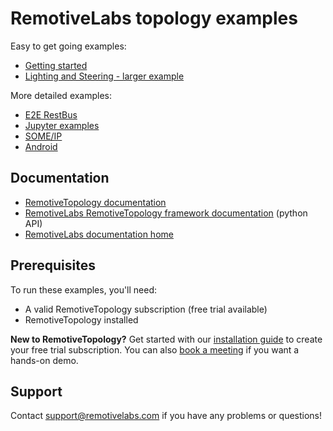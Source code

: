 # RemotiveLabs topology examples

Easy to get going examples:

- [Getting started](./getting_started/README.md)
- [Lighting and Steering - larger example](./lighting_and_steering/README.md)

More detailed examples:

- [E2E RestBus](./e2e_restbus/README.md)
- [Jupyter examples](./jupyter_demo/README.md)
- [SOME/IP](./some_ip/README.md)
- [Android](./android/README.md)

## Documentation

- [RemotiveTopology documentation](https://docs.remotivelabs.com/docs/remotive-topology)
- [RemotiveLabs RemotiveTopology framework documentation](https://docs.remotivelabs.com/apis/python/remotivelabs/topology) (python API)
- [RemotiveLabs documentation home](https://docs.remotivelabs.com/)

## Prerequisites

To run these examples, you'll need:
- A valid RemotiveTopology subscription (free trial available)
- RemotiveTopology installed

**New to RemotiveTopology?** Get started with our [installation guide](https://docs.remotivelabs.com/docs/remotive-topology) to create your free trial subscription. You can also [book a meeting](https://meetings-eu1.hubspot.com/per-sigurdson/remotivelabs-platform-intro?uuid=16d16894-7cf9-471a-8ed8-7481ba152fc3) if you want a hands-on demo. 

## Support

Contact support@remotivelabs.com if you have any problems or questions!
